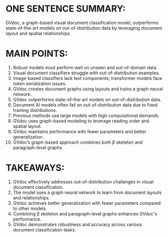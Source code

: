 # ONE SENTENCE SUMMARY:

GVdoc, a graph-based visual document classification model, outperforms state-of-the-art models on out-of-distribution data by leveraging document layout and spatial relationships.

# MAIN POINTS:

1. Robust models must perform well on unseen and out-of-domain data.
2. Visual document classifiers struggle with out-of-distribution examples.
3. Image-based classifiers lack text components; transformer models face token serialization issues.
4. GVdoc creates document graphs using layouts and trains a graph neural network.
5. GVdoc outperforms state-of-the-art models on out-of-distribution data.
6. Document AI models often fail on out-of-distribution data due to fixed training distributions.
7. Previous methods use large models with high computational demands.
8. GVdoc uses graph-based modeling to leverage reading order and spatial layout.
9. GVdoc maintains performance with fewer parameters and better generalization.
10. GVdoc’s graph-based approach combines both β skeleton and paragraph-level graphs.

# TAKEAWAYS:

1. GVdoc effectively addresses out-of-distribution challenges in visual document classification.
2. The model uses a graph neural network to learn from document layouts and relationships.
3. GVdoc achieves better generalization with fewer parameters compared to other models.
4. Combining β skeleton and paragraph-level graphs enhances GVdoc's performance.
5. GVdoc demonstrates robustness and accuracy across various document classification tasks.

